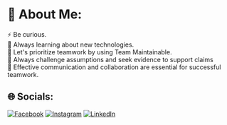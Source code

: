 
# 💫 About Me:
⚡ Be curious.<br>🌱 Always learning about new technologies.<br>💬 Let's prioritize teamwork by using Team Maintainable.<br>🤝 Always challenge assumptions and seek evidence to support claims<br>👯 Effective communication and collaboration are essential for successful teamwork.


## 🌐 Socials:
[![Facebook](https://img.shields.io/badge/Facebook-%231877F2.svg?logo=Facebook&logoColor=white)](https://facebook.com/https://www.facebook.com/bokhtiar172/) [![Instagram](https://img.shields.io/badge/Instagram-%23E4405F.svg?logo=Instagram&logoColor=white)](https://instagram.com/https://www.instagram.com/bokhtiar_tushar/) [![LinkedIn](https://img.shields.io/badge/LinkedIn-%230077B5.svg?logo=linkedin&logoColor=white)](https://linkedin.com/in/https://www.linkedin.com/in/bokhtiarswe/) 

